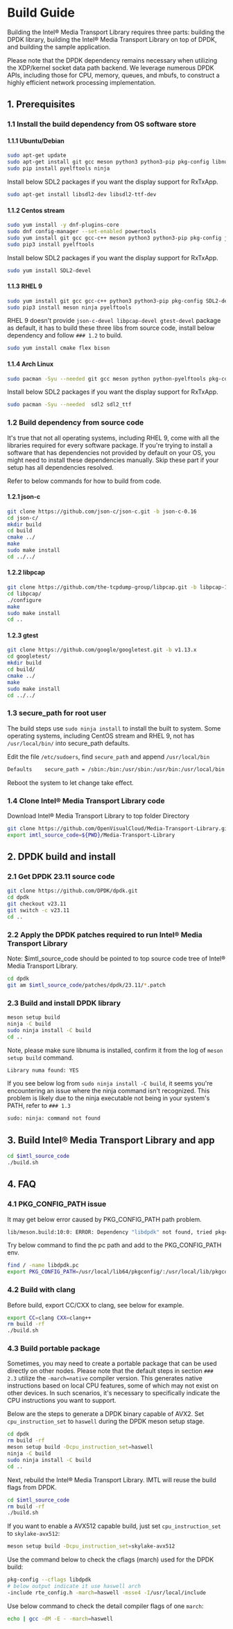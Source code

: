 # Build Guide

Building the Intel® Media Transport Library requires three parts: building the DPDK library, building the Intel® Media Transport Library on top of DPDK, and building the sample application.

Please note that the DPDK dependency remains necessary when utilizing the XDP/kernel socket data path backend. We leverage numerous DPDK APIs, including those for CPU, memory, queues, and mbufs, to construct a highly efficient network processing implementation.

## 1. Prerequisites

### 1.1 Install the build dependency from OS software store

#### 1.1.1 Ubuntu/Debian

```bash
sudo apt-get update
sudo apt-get install git gcc meson python3 python3-pip pkg-config libnuma-dev libjson-c-dev libpcap-dev libgtest-dev libssl-dev systemtap-sdt-dev llvm clang
sudo pip install pyelftools ninja
```

Install below SDL2 packages if you want the display support for RxTxApp.

```bash
sudo apt-get install libsdl2-dev libsdl2-ttf-dev
```

#### 1.1.2 Centos stream

```bash
sudo yum install -y dnf-plugins-core
sudo dnf config-manager --set-enabled powertools
sudo yum install git gcc gcc-c++ meson python3 python3-pip pkg-config json-c-devel libpcap-devel gtest-devel openssl-devel numactl-devel libasan systemtap-sdt-devel clang llvm-devel
sudo pip3 install pyelftools
```

Install below SDL2 packages if you want the display support for RxTxApp.

```bash
sudo yum install SDL2-devel
```

#### 1.1.3 RHEL 9

```bash
sudo yum install git gcc gcc-c++ python3 python3-pip pkg-config SDL2-devel openssl-devel numactl-devel libasan
sudo pip3 install meson ninja pyelftools
```

RHEL 9 doesn't provide `json-c-devel libpcap-devel gtest-devel` package as default, it has to build these three libs from source code, install below dependency and follow `### 1.2` to build.

```bash
sudo yum install cmake flex bison
```

#### 1.1.4 Arch Linux

```bash
sudo pacman -Syu --needed git gcc meson python python-pyelftools pkg-config json-c libpcap gtest openssl numactl systemtap
```

Install below SDL2 packages if you want the display support for RxTxApp.

```bash
sudo pacman -Syu --needed  sdl2 sdl2_ttf
```

### 1.2 Build dependency from source code

It's true that not all operating systems, including RHEL 9, come with all the libraries required for every software package. If you're trying to install a software that has dependencies not provided by default on your OS, you might need to install these dependencies manually. Skip these part if your setup has all dependencies resolved.

Refer to below commands for how to build from code.

#### 1.2.1 json-c

```bash
git clone https://github.com/json-c/json-c.git -b json-c-0.16
cd json-c/
mkdir build
cd build
cmake ../
make
sudo make install
cd ../../
```

#### 1.2.2 libpcap

```bash
git clone https://github.com/the-tcpdump-group/libpcap.git -b libpcap-1.9
cd libpcap/
./configure
make
sudo make install
cd ..
```

#### 1.2.3 gtest

```bash
git clone https://github.com/google/googletest.git -b v1.13.x
cd googletest/
mkdir build
cd build/
cmake ../
make
sudo make install
cd ../../
```

### 1.3 secure_path for root user

The build steps use `sudo ninja install` to install the built to system. Some operating systems, including CentOS stream and RHEL 9, not has `/usr/local/bin/` into secure_path defaults.

Edit the file `/etc/sudoers`, find `secure_path` and append `/usr/local/bin`

```bash
Defaults    secure_path = /sbin:/bin:/usr/sbin:/usr/bin:/usr/local/bin
```

Reboot the system to let change take effect.

### 1.4 Clone Intel® Media Transport Library code

Download Intel® Media Transport Library to top folder Directory

```bash
git clone https://github.com/OpenVisualCloud/Media-Transport-Library.git
export imtl_source_code=${PWD}/Media-Transport-Library
```

## 2. DPDK build and install

### 2.1 Get DPDK 23.11 source code

```bash
git clone https://github.com/DPDK/dpdk.git
cd dpdk
git checkout v23.11
git switch -c v23.11
cd ..
```

### 2.2 Apply the DPDK patches required to run Intel® Media Transport Library

Note: $imtl_source_code should be pointed to top source code tree of Intel® Media Transport Library.

```bash
cd dpdk
git am $imtl_source_code/patches/dpdk/23.11/*.patch
```

### 2.3 Build and install DPDK library

```bash
meson setup build
ninja -C build
sudo ninja install -C build
cd ..
```

Note, please make sure libnuma is installed, confirm it from the log of `meson setup build` command.

```bash
Library numa found: YES
```

If you see below log from `sudo ninja install -C build`, it seems you're encountering an issue where the ninja command isn't recognized. This problem is likely due to the ninja executable not being in your system's PATH, refer to `### 1.3`

```bash
sudo: ninja: command not found
```

## 3. Build Intel® Media Transport Library and app

```bash
cd $imtl_source_code
./build.sh
```

## 4. FAQ

### 4.1 PKG_CONFIG_PATH issue

It may get below error caused by PKG_CONFIG_PATH path problem.

```bash
lib/meson.build:10:0: ERROR: Dependency "libdpdk" not found, tried pkgconfig
```

Try below command to find the pc path and add to the PKG_CONFIG_PATH env.

```bash
find / -name libdpdk.pc
export PKG_CONFIG_PATH=/usr/local/lib64/pkgconfig/:/usr/local/lib/pkgconfig/
```

### 4.2 Build with clang

Before build, export CC/CXX to clang, see below for example.

```bash
export CC=clang CXX=clang++
rm build -rf
./build.sh
```

### 4.3 Build portable package

Sometimes, you may need to create a portable package that can be used directly on other nodes. Please note that the default steps in section `### 2.3` utilize the `-march=native` compiler version. This generates native instructions based on local CPU features, some of which may not exist on other devices. In such scenarios, it's necessary to specifically indicate the CPU instructions you want to support.

Below are the steps to generate a DPDK binary capable of AVX2. Set `cpu_instruction_set` to `haswell` during the DPDK meson setup stage.

```bash
cd dpdk
rm build -rf
meson setup build -Dcpu_instruction_set=haswell
ninja -C build
sudo ninja install -C build
cd ..
```

Next, rebuild the Intel® Media Transport Library. IMTL will reuse the build flags from DPDK.

```bash
cd $imtl_source_code
rm build -rf
./build.sh
```

If you want to enable a AVX512 capable build, just set `cpu_instruction_set` to `skylake-avx512`:

```bash
meson setup build -Dcpu_instruction_set=skylake-avx512
```

Use the command below to check the cflags (march) used for the DPDK build:

```bash
pkg-config --cflags libdpdk
# below output indicate it use haswell arch
-include rte_config.h -march=haswell -msse4 -I/usr/local/include
```

Use below command to check the detail compiler flags of one `march`:

```bash
echo | gcc -dM -E - -march=haswell
```
